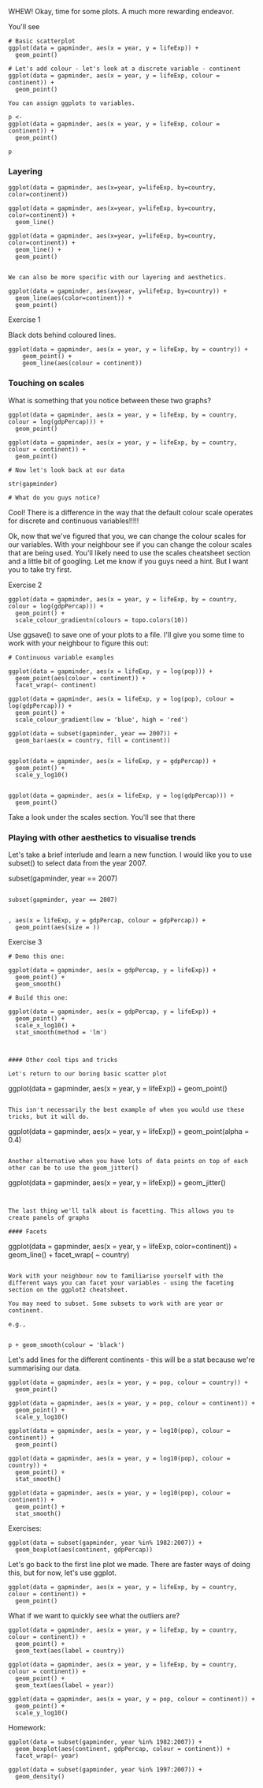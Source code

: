 WHEW! Okay, time for some plots. A much more rewarding endeavor.  


You'll see 

~~~
# Basic scatterplot
ggplot(data = gapminder, aes(x = year, y = lifeExp)) +
  geom_point()
~~~

~~~
# Let's add colour - let's look at a discrete variable - continent
ggplot(data = gapminder, aes(x = year, y = lifeExp, colour = continent)) +
  geom_point()
~~~

~~~
You can assign ggplots to variables.

p <-
ggplot(data = gapminder, aes(x = year, y = lifeExp, colour = continent)) +
  geom_point()

p
~~~


### Layering

~~~
ggplot(data = gapminder, aes(x=year, y=lifeExp, by=country, color=continent))

ggplot(data = gapminder, aes(x=year, y=lifeExp, by=country, color=continent)) +
  geom_line()

ggplot(data = gapminder, aes(x=year, y=lifeExp, by=country, color=continent)) +
  geom_line() + 
  geom_point()


We can also be more specific with our layering and aesthetics.

ggplot(data = gapminder, aes(x=year, y=lifeExp, by=country)) +
  geom_line(aes(color=continent)) + 
  geom_point()

~~~

Exercise 1  

Black dots behind coloured lines.

~~~
ggplot(data = gapminder, aes(x = year, y = lifeExp, by = country)) + 
    geom_point() +
    geom_line(aes(colour = continent))
~~~

### Touching on scales

What is something that you notice between these two graphs?

~~~
ggplot(data = gapminder, aes(x = year, y = lifeExp, by = country, colour = log(gdpPercap))) + 
  geom_point()

ggplot(data = gapminder, aes(x = year, y = lifeExp, by = country, colour = continent)) + 
  geom_point()

# Now let's look back at our data

str(gapminder)

# What do you guys notice?
~~~

Cool! There is a difference in the way that the default colour scale operates for discrete and continuous variables!!!!!

Ok, now that we've figured that you, we can change the colour scales for our variables. With your neighbour see if you can change the colour scales that are being used. You'll likely need to use the scales cheatsheet section and a little bit of googling. Let me know if you guys need a hint. But I want you to take try first. 

Exercise 2

~~~
ggplot(data = gapminder, aes(x = year, y = lifeExp, by = country, colour = log(gdpPercap))) + 
  geom_point() + 
  scale_colour_gradientn(colours = topo.colors(10))
~~~

Use ggsave() to save one of your plots to a file. I'll give you some time to work with your neighbour to figure this out:  


~~~
# Continuous variable examples

ggplot(data = gapminder, aes(x = lifeExp, y = log(pop))) + 
  geom_point(aes(colour = continent)) + 
  facet_wrap(~ continent)

ggplot(data = gapminder, aes(x = lifeExp, y = log(pop), colour = log(gdpPercap))) + 
  geom_point() + 
  scale_colour_gradient(low = 'blue', high = 'red')
~~~

~~~
ggplot(data = subset(gapminder, year == 2007)) +
  geom_bar(aes(x = country, fill = continent)) 
~~~

~~~

ggplot(data = gapminder, aes(x = lifeExp, y = gdpPercap)) + 
  geom_point() + 
  scale_y_log10()


ggplot(data = gapminder, aes(x = lifeExp, y = log(gdpPercap))) + 
  geom_point()

~~~

Take a look under the scales section. You'll see that there 



### Playing with other aesthetics to visualise trends

Let's take a brief interlude and learn a new function. I would like you to use subset() to select data from the year 2007.

subset(gapminder, year == 2007)


~~~

subset(gapminder, year == 2007)


, aes(x = lifeExp, y = gdpPercap, colour = gdpPercap)) + 
  geom_point(aes(size = ))
~~~


Exercise 3


~~~
# Demo this one:

ggplot(data = gapminder, aes(x = gdpPercap, y = lifeExp)) + 
  geom_point() +
  geom_smooth()
~~~

~~~
# Build this one:

ggplot(data = gapminder, aes(x = gdpPercap, y = lifeExp)) + 
  geom_point() +
  scale_x_log10() +
  stat_smooth(method = 'lm')



#### Other cool tips and tricks

Let's return to our boring basic scatter plot

~~~
ggplot(data = gapminder, aes(x = year, y = lifeExp)) +
  geom_point()
~~~

This isn't necessarily the best example of when you would use these tricks, but it will do. 

~~~
ggplot(data = gapminder, aes(x = year, y = lifeExp)) + 
  geom_point(alpha = 0.4)
~~~

Another alternative when you have lots of data points on top of each other can be to use the geom_jitter()

~~~
ggplot(data = gapminder, aes(x = year, y = lifeExp)) + 
  geom_jitter()
~~~


The last thing we'll talk about is facetting. This allows you to create panels of graphs

#### Facets

~~~
ggplot(data = gapminder, aes(x = year, y = lifeExp, color=continent)) +
  geom_line() + facet_wrap( ~ country)
~~~

Work with your neighbour now to familiarise yourself with the different ways you can facet your variables - using the faceting section on the ggplot2 cheatsheet.

You may need to subset. Some subsets to work with are year or continent. 

e.g., 

~~~

~~~

p + geom_smooth(colour = 'black')
~~~
Let's add lines for the different continents - this will be a stat because we're summarising our data.



~~~
ggplot(data = gapminder, aes(x = year, y = pop, colour = country)) + 
  geom_point()
~~~



~~~
ggplot(data = gapminder, aes(x = year, y = pop, colour = continent)) + 
  geom_point() + 
  scale_y_log10()

ggplot(data = gapminder, aes(x = year, y = log10(pop), colour = continent)) + 
  geom_point()

ggplot(data = gapminder, aes(x = year, y = log10(pop), colour = country)) + 
  geom_point() + 
  stat_smooth()

ggplot(data = gapminder, aes(x = year, y = log10(pop), colour = continent)) + 
  geom_point() + 
  stat_smooth()
~~~


Exercises:

~~~
ggplot(data = subset(gapminder, year %in% 1982:2007)) + 
  geom_boxplot(aes(continent, gdpPercap))
~~~

Let's go back to the first line plot we made. There are faster ways of doing this, but for now, let's use ggplot. 

~~~
ggplot(data = gapminder, aes(x = year, y = lifeExp, by = country, colour = continent)) + 
  geom_point()
~~~

What if we want to quickly see what the outliers are? 

~~~
ggplot(data = gapminder, aes(x = year, y = lifeExp, by = country, colour = continent)) + 
  geom_point() + 
  geom_text(aes(label = country))

ggplot(data = gapminder, aes(x = year, y = lifeExp, by = country, colour = continent)) + 
  geom_point() + 
  geom_text(aes(label = year))

~~~


~~~
ggplot(data = gapminder, aes(x = year, y = pop, colour = continent)) + 
  geom_point() + 
  scale_y_log10()
~~~


Homework: 

~~~
ggplot(data = subset(gapminder, year %in% 1982:2007)) + 
  geom_boxplot(aes(continent, gdpPercap, colour = continent)) + 
  facet_wrap(~ year)
~~~

~~~
ggplot(data = subset(gapminder, year %in% 1997:2007)) + 
  geom_density()

~~~





